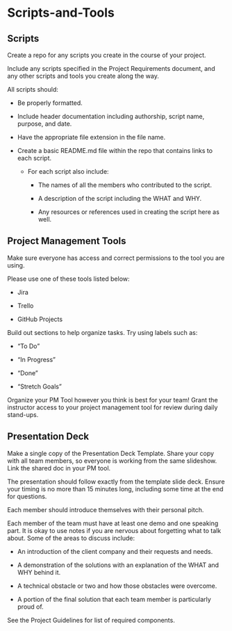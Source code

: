# Scripts-and-Tools

## Scripts

Create a repo for any scripts you create in the course of your project.

Include any scripts specified in the Project Requirements document, and any other scripts and tools you create along the way.

All scripts should:

  * Be properly formatted.
 
  * Include header documentation including authorship, script name, purpose, and date.

  * Have the appropriate file extension in the file name. 

- Create a basic README.md file within the repo that contains links to each script. 
 
   * For each script also include:

       - The names of all the members who contributed to the script.

       - A description of the script including the WHAT and WHY.

       - Any resources or references used in creating the script here as well.

## Project Management Tools

Make sure everyone has access and correct permissions to the tool you are using.

Please use one of these tools listed below:

* Jira

* Trello

* GitHub Projects

Build out sections to help organize tasks. Try using labels such as:

- “To Do”

- “In Progress”

- “Done” 

- “Stretch Goals”
 
Organize your PM Tool however you think is best for your team! 
Grant the instructor access to your project management tool for review during daily stand-ups.

## Presentation Deck

Make a single copy of the Presentation Deck Template. Share your copy with all team members, so everyone is working from the same slideshow.
Link the shared doc in your PM tool.

The presentation should follow exactly from the template slide deck. Ensure your timing is no more than 15 minutes long, including some time at the end for questions.

Each member should introduce themselves with their personal pitch.

Each member of the team must have at least one demo and one speaking part. It is okay to use notes if you are nervous about forgetting what to talk about. Some of the areas to discuss include:

* An introduction of the client company and their requests and needs.

* A demonstration of the solutions with an explanation of the WHAT and WHY behind it.

* A technical obstacle or two and how those obstacles were overcome.

* A portion of the final solution that each team member is particularly proud of.

See the Project Guidelines for list of required components.


